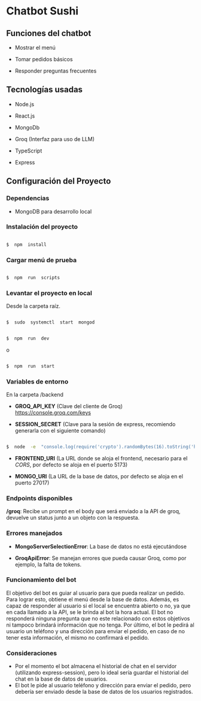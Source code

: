 # Chatbot Sushi

## Funciones del chatbot

- Mostrar el menú

- Tomar pedidos básicos

- Responder preguntas frecuentes

## Tecnologías usadas

- Node.js

- React.js

- MongoDb

- Groq (Interfaz para uso de LLM)

- TypeScript

- Express

## Configuración del Proyecto

### Dependencias

- MongoDB para desarrollo local

### Instalación del proyecto

```bash

$  npm  install

```

### Cargar menú de prueba

```bash

$  npm  run  scripts

```

### Levantar el proyecto en local

Desde la carpeta raíz.

```bash

$  sudo  systemctl  start  mongod

```

```bash

$  npm  run  dev

```

o

```bash

$  npm  run  start

```

### Variables de entorno

En la carpeta /backend

- **GROQ_API_KEY** (Clave del cliente de Groq) https://console.groq.com/keys

- **SESSION_SECRET** (Clave para la sesión de express, recomiendo generarla con el siguiente comando)

```bash

$  node  -e  "console.log(require('crypto').randomBytes(16).toString('hex'))"

```

- **FRONTEND_URI** (La URL donde se aloja el frontend, necesario para el _CORS_, por defecto se aloja en el puerto 5173)

- **MONGO_URI** (La URL de la base de datos, por defecto se aloja en el puerto 27017)

### Endpoints disponibles

**/groq**: Recibe un prompt en el body que será enviado a la API de groq, devuelve un status junto a un objeto con la respuesta.

### Errores manejados

- **MongoServerSelectionError**: La base de datos no está ejecutándose

- **GroqApiError**: Se manejan errores que pueda causar Groq, como por ejemplo, la falta de tokens.

### Funcionamiento del bot

El objetivo del bot es guiar al usuario para que pueda realizar un pedido. Para lograr esto, obtiene el menú desde la base de datos. Además, es capaz de responder al usuario si el local se encuentra abierto o no, ya que en cada llamado a la API, se le brinda al bot la hora actual. El bot no responderá ninguna pregunta que no este relacionado con estos objetivos ni tampoco brindará información que no tenga. Por último, el bot le pedirá al usuario un teléfono y una dirección para enviar el pedido, en caso de no tener esta información, el mismo no confirmará el pedido.

### Consideraciones

- Por el momento el bot almacena el historial de chat en el servidor (utilizando express-session), pero lo ideal sería guardar el historial del chat en la base de datos de usuarios.
- El bot le pide al usuario teléfono y dirección para enviar el pedido, pero debería ser enviado desde la base de datos de los usuarios registrados.
